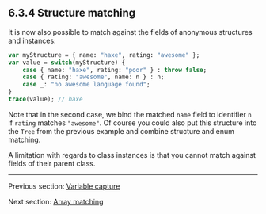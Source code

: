 ## 6.3.4 Structure matching

It is now also possible to match against the fields of anonymous structures and instances:

```haxe
var myStructure = { name: "haxe", rating: "awesome" };
var value = switch(myStructure) {
	case { name: "haxe", rating: "poor" } : throw false;
	case { rating: "awesome", name: n } : n;
	case _: "no awesome language found";
}
trace(value); // haxe
```

Note that in the second case, we bind the matched `name` field to identifier `n` if `rating` matches `"awesome"`. Of course you could also put this structure into the `Tree` from the previous example and combine structure and enum matching.

A limitation with regards to class instances is that you cannot match against fields of their parent class.

---

Previous section: [Variable capture](variable_capture.md)

Next section: [Array matching](array_matching.md)